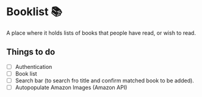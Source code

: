 # Booklist 📚

A place where it holds lists of books that people have read, or wish to read.   

## Things to do
- [ ] Authentication
- [ ] Book list
- [ ] Search bar (to search fro title and confirm matched book to be added).
- [ ] Autopopulate Amazon Images (Amazon API)